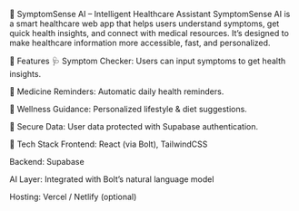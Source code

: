 🧠 SymptomSense AI – Intelligent Healthcare Assistant
SymptomSense AI is a smart healthcare web app that helps users understand symptoms, get quick health insights, and connect with medical resources.
It’s designed to make healthcare information more accessible, fast, and personalized.

🌟 Features
🩺 Symptom Checker: Users can input symptoms to get health insights.

💊 Medicine Reminders: Automatic daily health reminders.

🧘 Wellness Guidance: Personalized lifestyle & diet suggestions.

🔐 Secure Data: User data protected with Supabase authentication.

🧩 Tech Stack
Frontend: React (via Bolt), TailwindCSS

Backend: Supabase

AI Layer: Integrated with Bolt’s natural language model

Hosting: Vercel / Netlify (optional)
